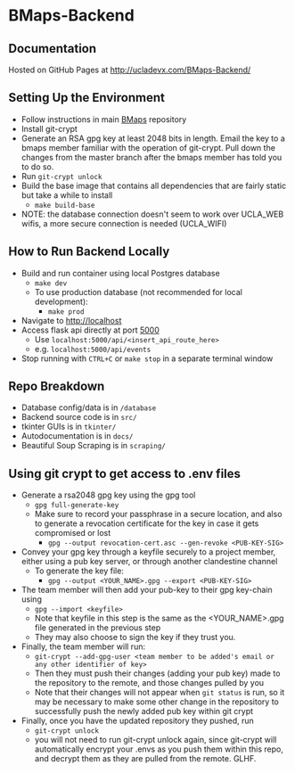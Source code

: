 # BMaps-Backend 

## Documentation
Hosted on GitHub Pages at http://ucladevx.com/BMaps-Backend/

## Setting Up the Environment
- Follow instructions in main [BMaps](https://github.com/ucladevx/BMaps) repository
- Install git-crypt
- Generate an RSA gpg key at least 2048 bits in length. Email the key to a bmaps member familiar with the operation of git-crypt. Pull down the changes from the master branch after the bmaps member has told you to do so.
- Run `git-crypt unlock`
- Build the base image that contains all dependencies that are fairly static but take a while to install
  - `make build-base`
- NOTE: the database connection doesn't seem to work over UCLA_WEB wifis, a more secure connection is needed (UCLA_WIFI)

## How to Run Backend Locally

- Build and run container using local Postgres database
  - `make dev`
  - To use production database (not recommended for local development):
    - `make prod`
- Navigate to [http://localhost](http://localhost)
- Access flask api directly at port [5000](http://localhost:5000/)
  - Use `localhost:5000/api/<insert_api_route_here>`
  - e.g. `localhost:5000/api/events`
- Stop running with `CTRL+C` or `make stop` in a separate terminal window

## Repo Breakdown

- Database config/data is in `/database`
- Backend source code is in `src/`
- tkinter GUIs is in `tkinter/`
- Autodocumentation is in `docs/`
- Beautiful Soup Scraping is in `scraping/` 

## Using git crypt to get access to .env files

- Generate a rsa2048 gpg key using the gpg tool
  - `gpg full-generate-key`
  - Make sure to record your passphrase in a secure location, and also to generate a revocation certificate for the key in case it gets compromised or lost
    - `gpg --output revocation-cert.asc --gen-revoke <PUB-KEY-SIG>`
- Convey your gpg key through a keyfile securely to a project member, either using a pub key server, or through another clandestine channel
  - To generate the key file:
    - `gpg --output <YOUR_NAME>.gpg --export <PUB-KEY-SIG>`
- The team member will then add your pub-key to their gpg key-chain using 
  - `gpg --import <keyfile>`
  - Note that keyfile in this step is the same as the <YOUR_NAME>.gpg file generated in the previous step
  - They may also choose to sign the key if they trust you.
- Finally, the team member will run:
  - `git-crypt --add-gpg-user <team member to be added's email or any other identifier of key>`
  - Then they must push their changes (adding your pub key) made to the repository to the remote, and those changes pulled by you
  - Note that their changes will not appear when `git status` is run, so it may be necessary to make some other change in the repository to successfully push the newly added pub key within git crypt
- Finally, once you have the updated repository they pushed, run
  - `git-crypt unlock`
  - you will not need to run git-crypt unlock again, since git-crypt will automatically encrypt your .envs as you push them within this repo, and decrypt them as they are pulled from the remote. GLHF.
